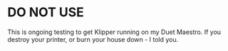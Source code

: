 # DO NOT USE

This is ongoing testing to get Klipper running on my Duet Maestro.
If you destroy your printer, or burn your house down - I told you.
